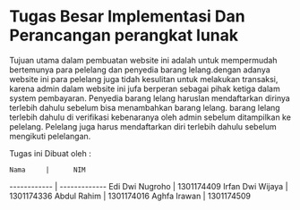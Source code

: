 # Tugas Besar Implementasi Dan Perancangan perangkat lunak

Tujuan utama dalam pembuatan website ini adalah untuk mempermudah bertemunya para pelelang dan penyedia barang lelang.dengan adanya website ini para pelelang juga tidah kesulitan untuk melakukan transaksi, karena admin dalam website ini jufa berperan sebagai pihak ketiga dalam system pembayaran. Penyedia barang lelang haruslan mendaftarkan dirinya terlebih dahulu sebelum bisa menambahkan barang lelang. barang lelang terlebih dahulu di verifikasi kebenaranya oleh admin sebelum ditampilkan ke pelelang. Pelelang juga harus mendaftarkan diri terlebih dahulu sebelum mengikuti pelelangan.

Tugas ini Dibuat oleh : 

	Nama	 | 		NIM
------------ | -------------
Edi Dwi Nugroho | 1301174409
Irfan Dwi Wijaya | 1301174336
Abdul Rahim | 1301174016
Aghfa Irawan | 1301174509
